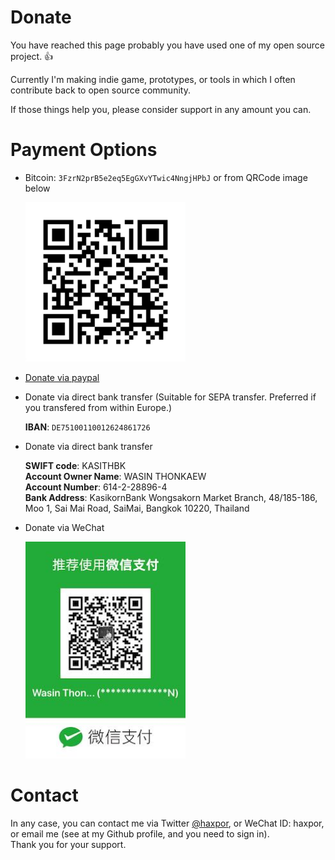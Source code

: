 # Donate

You have reached this page probably you have used one of my open source project. 👍

Currently I'm making indie game, prototypes, or tools in which I often contribute back to open source community.

If those things help you, please consider support in any amount you can.

# Payment Options

* Bitcoin: `3FzrN2prB5e2eq5EgGXvYTwic4NngjHPbJ` or from QRCode image below

	<img alt="bitcoin qrcode image for wasin thonkaew" src="https://github.com/haxpor/donate/blob/master/wasin-bitcoin-qrscan-image.jpg" width="256px">

* [Donate via paypal](https://www.paypal.me/haxpor)

* Donate via direct bank transfer (Suitable for SEPA transfer. Preferred if you transfered from within Europe.)

	**IBAN**: `DE75100110012624861726`

* Donate via direct bank transfer

    **SWIFT code**: KASITHBK  
    **Account Owner Name**: WASIN THONKAEW  
    **Account Number**: 614-2-28896-4  
    **Bank Address**: KasikornBank Wongsakorn Market Branch, 48/185-186, Moo 1, Sai Mai Road, SaiMai, Bangkok 10220, Thailand

* Donate via WeChat

    <img alt="wechat pay qrcode scan" src="https://github.com/haxpor/donate/blob/master/wasin-wechat-pay.jpg" width="256px">

# Contact

In any case, you can contact me via Twitter [@haxpor](https://twitter.com/haxpor), or WeChat ID: haxpor, or email me (see at my Github profile, and you need to sign in).  
Thank you for your support.
